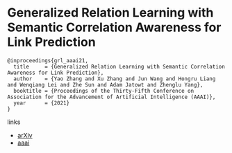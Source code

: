 # Generalized Relation Learning with Semantic Correlation Awareness for Link Prediction

```
@inproceedings{grl_aaai21,
  title     = {Generalized Relation Learning with Semantic Correlation Awareness for Link Prediction},
  author    = {Yao Zhang and Xu Zhang and Jun Wang and Hongru Liang and Wenqiang Lei and Zhe Sun and Adam Jatowt and Zhenglu Yang},
  booktitle = {Proceedings of the Thirty-Fifth Conference on Association for the Advancement of Artificial Intelligence (AAAI)},
  year      = {2021}
}
```

links
- [arXiv](https://arxiv.org/abs/2012.11957)
- [aaai](https://www.aaai.org/AAAI21Papers/AAAI-6681.ZhangY.pdf)

